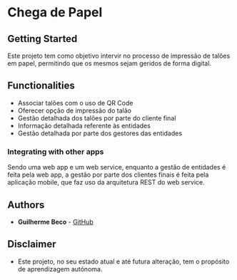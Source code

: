 # Chega de Papel

## Getting Started
Este projeto tem como objetivo intervir no processo de impressão de talões em papel, permitindo que os mesmos sejam geridos de forma digital.
## Functionalities
* Associar talões com o uso de QR Code
* Oferecer opção de impressão do talão
* Gestão detalhada dos talões por parte do cliente final
* Informação detalhada referente às entidades
* Gestão detalhada por parte dos gestores das entidades

### Integrating with other apps

Sendo uma web app e um web service, enquanto a gestão de entidades é feita pela web app, a gestão por parte dos clientes finais é feita pela aplicação mobile, que faz uso da arquitetura REST do web service.

## Authors

* **Guilherme Beco** - [GitHub](https://github.com/GuilhermeBeco)

## Disclaimer

* Este projeto, no seu estado atual e até futura alteração, tem o propósito de aprendizagem autónoma.
